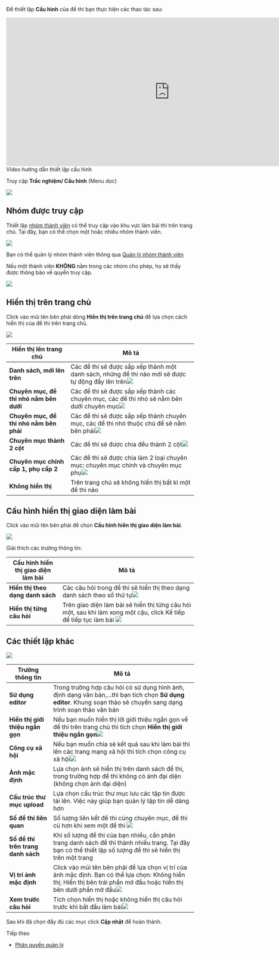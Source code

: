 Để thiết lập **Cấu hình** của đề thi bạn thực hiện các thao tác sau:

<div class="video-container">
	<iframe width="875" height="398" src="https://www.youtube.com/embed/9m8ngqvwDlo" 	frameborder="0" allow="accelerometer; autoplay; encrypted-media; gyroscope; picture-in-picture" allowfullscreen></iframe>
</div> 
<div class="text-center text-italic">Video hướng dẫn thiết lập cấu hình</div>

Truy cập **Trắc nghiệm/ Cấu hình** (Menu dọc)

![](./images/test/cau-hinh-21.png)

## Nhóm được truy cập
 
Thiết lập [nhóm thành viên](/system/#quan-ly-nhom-thanh-vien) có thể truy cập vào khu vực làm bài thi trên trang chủ. Tại đây, bạn có thể chọn một hoặc nhiều nhóm thành viên.

![](./images/test/cau-hinh-1.png)

Bạn có thể quản lý nhóm thành viên thông qua [Quản lý nhóm thành viên](/system/#quan-ly-nhom-thanh-vien)

Nếu một thành viên **KHÔNG** nằm trong các nhóm cho phép, họ sẽ thấy được thông báo về quyền truy cập.

![](./images/test/cau-hinh-15.png)

## Hiển thị trên trang chủ

Click vào mũi tên bên phải dòng **Hiển thị trên trang chủ** để lựa chọn cách hiển thị của đề thi trên trang chủ. 

![](./images/test/cau-hinh-16.png)

| **Hiển thị lên trang chủ** | **Mô tả** |
| ---------------------------| --------- |
| **Danh sách, mới lên trên** | Các đề thi sẽ được sắp xếp thành một danh sách, những đề thi nào mới sẽ được tự động đẩy lên trên![](./images/test/cau-hinh-3.png) |
| **Chuyên mục, đề thi nhỏ nằm bên dưới** | Các đề thi sẽ được sắp xếp thành các chuyên mục, các đề thi nhỏ sẽ nằm bên dưới chuyên mục![](./images/test/cau-hinh-4.png) |
| **Chuyên mục, đề thi nhỏ nằm bên phải** | Các đề thi sẽ được sắp xếp thành chuyên mục, các đề thi nhỏ thuộc chủ đề sẽ nằm bên phải![](./images/test/cau-hinh-5.png) |
| **Chuyên mục thành 2 cột** | Các đề thi sẽ được chia đều thành 2 cột![](./images/test/cau-hinh-6.png) | 
| **Chuyên mục chính cấp 1, phụ cấp 2** | Các đề thi sẽ được chia làm 2 loại chuyên mục: chuyên mục chính và chuyên mục phụ![](./images/test/cau-hinh-7.png) |
| **Không hiển thị** | Trên trang chủ sẽ không hiển thị bất kì một đề thi nào |

## Cấu hình hiển thị giao diện làm bài

Click vào mũi tên bên phải để chọn **Cấu hình hiển thị giao diện làm bài**. 

![](./images/test/cau-hinh-17.png)

Giải thích các trường thông tin: 

| **Cấu hình hiển thị giao diện làm bài** | **Mô tả** | 
| --------------------------------------- | --------- | 
| **Hiển thị theo dạng danh sách** |  Các câu hỏi trong đề thi sẽ hiển thị theo dạng danh sách theo số thứ tự![](./images/test/cau-hinh-9.png) | 
| **Hiển thị từng câu hỏi** | Trên giao diện làm bài sẽ hiển thị từng câu hỏi một, sau khi làm xong một cậu, click Kế tiếp để tiếp tục làm bài ![](./images/test/cau-hinh-19.png) | 

## Các thiết lập khác 

![](./images/test/cau-hinh-11.png)

| **Trường thông tin** | **Mô tả** | 
| -------------------- | --------- | 
| **Sử dụng editor** | Trong trường hợp câu hỏi có sử dụng hình ảnh, định dạng văn bản,...thì bạn tích chọn **Sử dụng editor**. Khung soạn thảo sẽ chuyển sang dạng trình soạn thảo văn bản |
| **Hiển thị giới thiệu ngắn gọn** | Nếu bạn muốn hiển thị lời giới thiệu ngắn gọn về đề thi trên trang chủ thì tích chọn **Hiển thị giới thiệu ngắn gọn**![](./images/test/cau-hinh-12.png) |
| **Công cụ xã hội** | Nếu bạn muốn chia sẻ kết quả sau khi làm bài thi lên các trang mạng xã hội thì tích chọn công cụ xã hội![](./images/test/cau-hinh-13.png) | 
| **Ảnh mặc định** | Lựa chọn ảnh sẽ hiển thị trên danh sách đề thi, trong trường hợp đề thi không có ảnh đại diện (không chọn ảnh đại diện) | 
| **Cấu trúc thư mục upload** | Lựa chọn cấu trúc thư mục lưu các tập tin được tải lên. Việc này giúp bạn quản lý tập tin dễ dàng hơn |
| **Số đề thi liên quan** | Số lượng liên kết đề thi cùng chuyên mục, đề thi cũ hơn khi xem một đề thi ![](./images/test/cau-hinh-22.png) |
| **Số đề thi trên trang danh sách** | Khi số lượng đề thi của bạn nhiều, cần phân trang danh sách đề thi thành nhiều trang. Tại đây bạn có thể thiết lập số lượng đề thi sẽ hiển thị trên một trang |
| **Vị trí ảnh mặc định** | Click vào mũi tên bên phải để lựa chọn vị trí của ảnh mặc định. Bạn có thể lựa chọn: Không hiển thị; Hiển thị bên trái phần mở đầu hoặc hiển thị bên dưới phần mở đầu![](./images/test/cau-hinh-18.png) |
| **Xem trước câu hỏi** | Tích chọn hiển thị hoặc không hiển thị câu hỏi trước khi bắt đầu làm bài![](./images/test/tinh-nang-moi) |
 
Sau khi đã chọn đầy đủ các mục click **Cập nhật** để hoàn thành. 

<p class="title">Tiếp theo</p>

- [Phân quyền quản lý](/phan-quyen-quan-ly/)